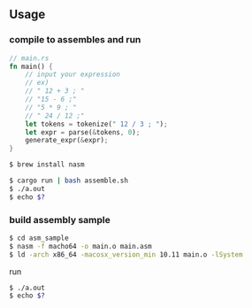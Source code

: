## Usage

### compile to assembles and run

```rust
// main.rs
fn main() {
    // input your expression
    // ex)
    // " 12 + 3 ; "
    // "15 - 6 ;"
    // "5 * 9 ; "
    // " 24 / 12 ;"
    let tokens = tokenize(" 12 / 3 ; ");
    let expr = parse(&tokens, 0);
    generate_expr(&expr);
}
```

```sh
$ brew install nasm
```

```sh
$ cargo run | bash assemble.sh
$ ./a.out
$ echo $?
```

### build assembly sample

```sh
$ cd asm_sample
$ nasm -f macho64 -o main.o main.asm
$ ld -arch x86_64 -macosx_version_min 10.11 main.o -lSystem
```

run

```sh
$ ./a.out
$ echo $?
```
